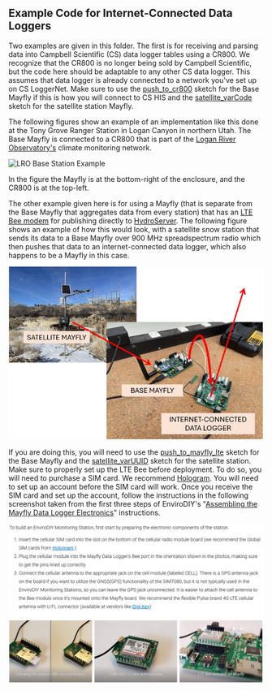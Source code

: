 ## Example Code for Internet-Connected Data Loggers

Two examples are given in this folder. The first is for receiving and parsing data into Campbell Scientific (CS) data logger tables using a CR800. We recognize that the CR800 is no longer being sold by Campbell Scientific, but the code here should be adaptable to any other CS data logger.
This assumes that data logger is already connected to a network you've set up on CS LoggerNet. Make sure to use the [push_to_cr800](../mayfly/push_to_cr800) sketch for the Base Mayfly if this is how you will connect to CS HIS and the [satellite_varCode](../../mayfly_datalogger/telemetry/satellite_varCode) sketch for the satellite station Mayfly.

The following figures show an example of an implementation like this done at the Tony Grove Ranger Station in Logan Canyon in northern Utah. The Base Mayfly is connected to a CR800 that is part of the [Logan River Observatory's](https://uwrl.usu.edu/lro/) climate monitoring network.

![LRO Base Station Example](../base_figures/cr800_base)

In the figure the Mayfly is at the bottom-right of the enclosure, and the CR800 is at the top-left.

The other example given here is for using a Mayfly (that is separate from the Base Mayfly that aggregates data from every station) that has an [LTE Bee modem](https://www.envirodiy.org/product/envirodiy-lte-bee/) for publishing directly to [HydroServer](https://hydroserver.geoglows.org/browse). The following figure shows an example of how this would look, with a satellite snow station that sends its data to a Base Mayfly over 900 MHz spreadspectrum radio which then pushes that 
data to an internet-connected data logger, which also happens to be a Mayfly in this case.

![mayfly_internet_datalogger_example](../base_figures/mayfly_internet_datalogger_example.png)

If you are doing this, you will need to use the [push_to_mayfly_lte](../mayfly/push_to_mayfly_lte) sketch for the Base Mayfly and the [satellite_varUUID](../../mayfly_datalogger/telemetry/satellite_varUUID) sketch for the satellite station.
Make sure to properly set up the LTE Bee before deployment. To do so, you will need to purchase a SIM card. We recommend [Hologram](https://store.hologram.io/). You will need to set up an account before the SIM card will work. Once you receive the SIM card and set up the account, follow the instructions in the following screenshot taken from the first three steps of EnviroDIY's "[Assembling the Mayfly Data Logger Electronics](https://www.envirodiy.org/knowledge-base/building-an-envirodiy-monitoring-station/)" instructions.

![sim_card_instructions](../base_figures/sim_card_instructions.png)
